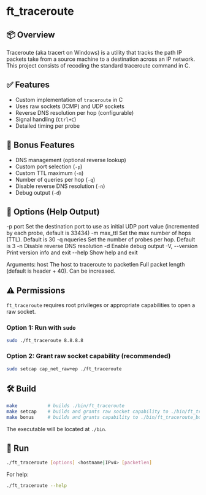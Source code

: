 # ft_traceroute

## 📦 Overview

Traceroute (aka tracert on Windows) is a utility that tracks the path IP packets take from a source machine to a destination across an IP network. This project consists of recoding the standard traceroute command in C.

## ✅ Features

- Custom implementation of `traceroute` in C
- Uses raw sockets (ICMP) and UDP sockets
- Reverse DNS resolution per hop (configurable)
- Signal handling (`Ctrl+C`)
- Detailed timing per probe

## 🎁 Bonus Features

- DNS management (optional reverse lookup)
- Custom port selection (`-p`)
- Custom TTL maximum (`-m`)
- Number of queries per hop (`-q`)
- Disable reverse DNS resolution (`-n`)
- Debug output (`-d`)

## 🔧 Options (Help Output)

  -p port         Set the destination port to use as initial UDP port value (incremented by each probe, default is 33434)
  -m max_ttl      Set the max number of hops (TTL). Default is 30
  -q nqueries     Set the number of probes per hop. Default is 3
  -n              Disable reverse DNS resolution
  -d              Enable debug output
  -V, --version   Print version info and exit
  --help          Show help and exit

Arguments:
  host            The host to traceroute to
  packetlen       Full packet length (default is header + 40). Can be increased.

## ⚠️ Permissions

`ft_traceroute` requires root privileges or appropriate capabilities to open a raw socket.

### Option 1: Run with `sudo`
```bash
sudo ./ft_traceroute 8.8.8.8
```
### Option 2: Grant raw socket capability (recommended)
```bash
sudo setcap cap_net_raw+ep ./ft_traceroute
```
## 🛠 Build
```bash
make           # builds ./bin/ft_traceroute
make setcap    # builds and grants raw socket capability to ./bin/ft_traceroute
make bonus     # builds and grants capability to ./bin/ft_traceroute_bonus
```
The executable will be located at `./bin`.

## 🚀 Run
```bash
./ft_traceroute [options] <hostname|IPv4> [packetlen]
```
For help:
```bash
./ft_traceroute --help
```
